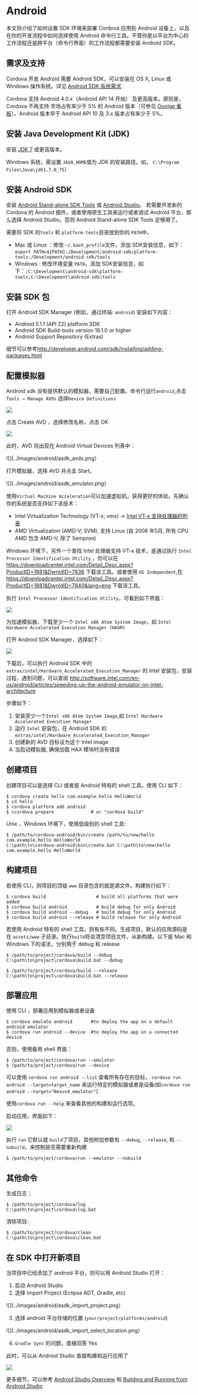 Android
====

本文将介绍了如何设置 SDK 环境来部署 Cordova 应用到 Android 设备上，以及在你的开发流程中如何选择使用 Android 命令行工具。不管你是以平台为中心的工作流程还是跨平台（命令行界面）的工作流程都需要安装 Android SDK。

## 需求及支持

Cordova 开发 Android 需要 Android SDK，可以安装在 OS X, Linux 或 Windows 操作系统。详见 [Android SDK 系统需求](http://developer.android.com/sdk/index.html#Requirements).

Cordova 支持 Android 4.0.x（Android API 14 开始） 及更高版本。原则是，Cordova 不再支持 市场占有率少于 5% 的 Android 版本（可参见 [Goolge 看板](http://developer.android.com/about/dashboards/index.html)）。Android  版本早于 Android API 10 及 3.x 版本占有率少于 5%。

## 安装 Java Development Kit (JDK)

安装 [JDK 7](http://www.oracle.com/technetwork/java/javase/downloads/jdk7-downloads-1880260.html) 或更高版本。

Windows 系统，需设置 `JAVA_HOME`值为 JDK 的安装路径。如， `C:\Program Files\Java\jdk1.7.0_75`）

## 安装 Android SDK

安装 [Android Stand-alone SDK Tools](http://developer.android.com/sdk/installing/index.html?pkg=tools) 或 [Android Studio](http://developer.android.com/sdk/installing/index.html?pkg=studio)。
若需要开发新的 Cordova 的 Android 插件，或者使用原生工具来运行或者调试 Android 平台，那么选择 Android Studio。否则 Android Stand-alone SDK Tools 足够用了。

需要将  SDK 的`tools` 和 `platform-tools`目录放到你的 `PATH`中。

* Mac 或 Linux ：修改 `~/.bash_profile`文件，添加 SDK安装信息，如下：`export PATH=${PATH}:/Development/android-sdk/platform-tools:/Development/android-sdk/tools`
* Windows : 修改环境变量 `PATH`，添加 SDK安装信息，如下：`;C:\Development\android-sdk\platform-tools;C:\Development\android-sdk\tools`

## 安装 SDK 包

打开 Android SDK Manager (例如，通过终端: `android`) 安装如下内容：

* Android 5.1.1 (API 22) platform SDK
* Android SDK Build-tools version 19.1.0 or higher
* Android Support Repository (Extras)

细节可以参考<http://developer.android.com/sdk/installing/adding-packages.html>

## 配置模拟器

Android sdk 没有提供默认的模拟器，需要自己配置。命令行运行`android`,点击`Tools → Manage AVDs` 选择`Device Definitions`  

![](../images/android/asdk_device.png)

点击 Create AVD ，选择修改名称，点击 OK 

![](../images/android/asdk_newAVD.png)

此时，AVD 将出现在 Android Virtual Devices 列表中：

![](../images/android/asdk_avds.png）

打开模拟器，选择 AVD 并点击 Start。

![](../images/android/asdk_emulator.png）

使用`Virtual Machine Acceleration`可以加速虚拟机，获得更好的体验。先确认你的系统是否支持如下该技术：

* Intel Virtualization Technology (VT-x, vmx) → [Intel VT-x 支持处理器的列表](http://ark.intel.com/products/virtualizationtechnology)
* AMD Virtualization (AMD-V, SVM), 支持 Linux (自 2006 年5月, 所有 CPU  AMD 包含 AMD-V, 除了 Sempron)

Windows 环境下，另外一个查找 Intel 处理器支持 VT-x 技术，是通过执行 `Intel Processor Identification Utility` ，你可以在 <https://downloadcenter.intel.com/Detail_Desc.aspx?ProductID=1881&DwnldID=7838> 下载该工具。或者使用 `OS Independent`,在 <https://downloadcenter.intel.com/Detail_Desc.aspx?ProductID=1881&DwnldID=7840&lang=eng> 下载该工具。

执行 `Intel Processor Identification Utility`，可看到如下界面：

![](../images/android/intel_pid_util_620px.png)

为加速模拟器，下载至少一个 `Intel x86 Atom System Image`，如 
`Intel Hardware Accelerated Execution Manager (HAXM)`

打开 Android SDK Manager，选择如下：

![](../images/android/asdk_man_intel_image_haxm.png)

下载后，可以执行  Android SDK 中的 `extras/intel/Hardware_Accelerated_Execution_Manager` 的 Intel 安装包，安装过程，遇到问题，可以查阅 <http://software.intel.com/en-us/android/articles/speeding-up-the-android-emulator-on-intel-architecture>

步骤如下：

1. 安装至少一个`Intel x86 Atom System Image`,如 `Intel Hardware Accelerated Execution Manager`
2. 运行 `Intel` 安装包，在 Android SDK 的`extras/intel/Hardware_Accelerated_Execution_Manager`
3. 创建新的 AVD 目标设为这个 Intel image
4. 当启动模拟器, 确保加载 HAX 模块时没有错误

## 创建项目

创建项目可以是选择 CLI 或者是 Android 特有的 shell 工具。使用 CLI 如下：

```
$ cordova create hello com.example.hello HelloWorld
$ cd hello
$ cordova platform add android
$ ccordova prepare              # or "cordova build"
```

Unix 、Windows 环境下，使用低级别的 shell 工具:

```
$ /path/to/cordova-android/bin/create /path/to/new/hello com.example.hello HelloWorld
C:\path\to\cordova-android\bin\create.bat C:\path\to\new\hello com.example.hello HelloWorld
```

## 构建项目

若使用 CLI，则项目的顶级 `www` 目录包含的就是源文件。构建执行如下：

```
$ cordova build                   # build all platforms that were added
$ cordova build android           # build debug for only Android
$ cordova build android --debug   # build debug for only Android
$ cordova build android --release # build release for only Android
```

若使用  Android 特有的 shell 工具，则有些不同。生成项目，默认的应用源码是在 `assets/www` 子目录。执行`build`将会清空项目文件，从新构建。以下是 Mac 和 Windows 下的语法，分别用于 debug 和 release

```
$ /path/to/project/cordova/build --debug
C:\path\to\project\cordova\build.bat --debug

$ /path/to/project/cordova/build --release
C:\path\to\project\cordova\build.bat --release
```

## 部署应用

使用 CLI ，部署应用到模拟器或者设备

```
$ cordova emulate android       #to deploy the app on a default android emulator
$ cordova run android --device  #to deploy the app on a connected device
```

否则，使用备用 shell 界面：

```
$ /path/to/project/cordova/run --emulator
$ /path/to/project/cordova/run --device
```

可以使用 `cordova run android --list` 查看所有存在的目标，  `cordova run android --target=target_name` 来运行特定的模拟器或者是设备(如`cordova run android --target="Nexus4_emulator"`)

使用`cordova run --help` 来查看其他的构建和运行选项。

启动应用，界面如下：

![](../images/android/emulator2x.png)

执行 `run` 它默认就 `build`了项目，其他附加参数有 `--debug`, `--release`, 和 `--nobuild`，来控制是否需要重新构建

```
$ /path/to/project/cordova/run --emulator --nobuild
```

## 其他命令

生成日志：

```
$ /path/to/project/cordova/log
C:\path\to\project\cordova\log.bat
```

清除项目:

```
$ /path/to/project/cordova/clean
C:\path\to\project\cordova\clean.bat
```
## 在 SDK 中打开新项目

当项目中已经添加了 android 平台，则可以用  Android Studio 打开：

1. 启动  Android Studio
2. 选择  Import Project (Eclipse ADT, Gradle, etc)

![](../images/android/asdk_import_project.png）

3. 选择 android 平台存储的位置 (`your/project/platforms/android`)

![](../images/android/asdk_import_select_location.png）

4. `Gradle Sync` 的问题，直接回答 Yes

此时，可以从 Android Studio 直接构建和运行应用了

![](../images/android/asdk_import_done.png)

更多细节，可以参考 [Android Studio Overview](http://developer.android.com/tools/studio/index.html) 和 [Building and Running from Android Studio](http://developer.android.com/tools/building/building-studio.html) 